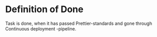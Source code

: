 # Definition of Done

Task is done, when it has passed Prettier-standards and gone through Continuous deployment -pipeline.

